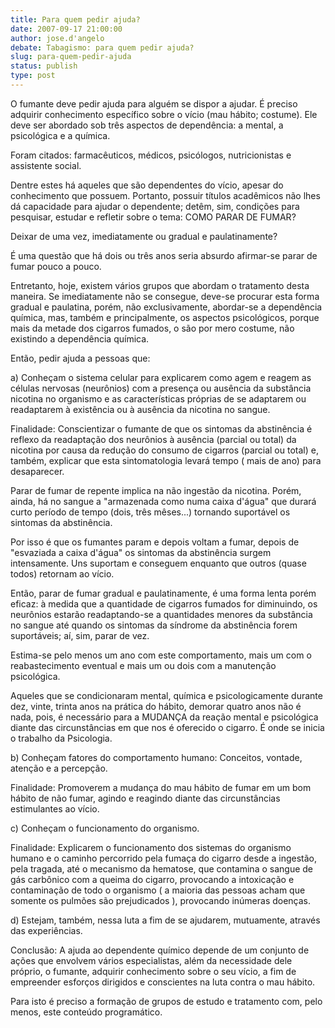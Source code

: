 ```yaml
---
title: Para quem pedir ajuda?
date: 2007-09-17 21:00:00
author: jose.d'angelo
debate: Tabagismo: para quem pedir ajuda?
slug: para-quem-pedir-ajuda
status: publish 
type: post
---
```


  
O fumante deve pedir ajuda para alguém se dispor a ajudar. É preciso adquirir conhecimento específico sobre o vício (mau hábito; costume). Ele deve ser abordado sob três aspectos de dependência: a mental, a psicológica e a química.  
  
Foram citados: farmacêuticos, médicos, psicólogos, nutricionistas e assistente social.  
  
Dentre estes há aqueles que são dependentes do vício, apesar do conhecimento que possuem. Portanto, possuir títulos acadêmicos não lhes dá capacidade para ajudar o dependente; detêm, sim, condições para pesquisar, estudar e refletir sobre o tema: COMO PARAR DE FUMAR?  
  
Deixar de uma vez, imediatamente ou gradual e paulatinamente?  
  
É uma questão que há dois ou três anos seria absurdo afirmar-se parar de fumar pouco a pouco.  
  
Entretanto, hoje, existem vários grupos que abordam o tratamento desta maneira. Se imediatamente não se consegue, deve-se procurar esta forma gradual e paulatina, porém, não exclusivamente, abordar-se a dependência química, mas, também e principalmente, os aspectos psicológicos, porque mais da metade dos cigarros fumados, o são por mero costume, não existindo a dependência química.   
  
Então, pedir ajuda a pessoas que:  
  
a) Conheçam o sistema celular para explicarem como agem e reagem as células nervosas (neurônios) com a presença ou ausência da substância nicotina no organismo e as características próprias de se adaptarem ou readaptarem à existência ou à ausência da nicotina no sangue.   
  
Finalidade: Conscientizar o fumante de que os sintomas da abstinência é reflexo da readaptação dos neurônios à ausência (parcial ou total) da nicotina por causa da redução do consumo de cigarros (parcial ou total) e, também, explicar que esta sintomatologia levará tempo ( mais de ano) para desaparecer.   
  
Parar de fumar de repente implica na não ingestão da nicotina. Porém, ainda, há no sangue a "armazenada como numa caixa d'água" que durará curto período de tempo (dois, três mêses...) tornando suportável os sintomas da abstinência.  
  
Por isso é que os fumantes param e depois voltam a fumar, depois de "esvaziada a caixa d'água" os sintomas da abstinência surgem intensamente. Uns suportam e conseguem enquanto que outros (quase todos) retornam ao vício.  
  
Então, parar de fumar gradual e paulatinamente, é uma forma lenta porém eficaz: à medida que a quantidade de cigarros fumados for diminuindo, os neurônios estarão readaptando-se a quantidades menores da substância no sangue até quando os sintomas da síndrome da abstinência forem suportáveis; aí, sim, parar de vez.   
  
Estima-se pelo menos um ano com este comportamento, mais um com o reabastecimento eventual e mais um ou dois com a manutenção psicológica.  
  
Aqueles que se condicionaram mental, química e psicologicamente durante dez, vinte, trinta anos na prática do hábito, demorar quatro anos não é nada, pois, é necessário para a MUDANÇA da reação mental e psicológica diante das circunstâncias em que nos é oferecido o cigarro. É onde se inicia o trabalho da Psicologia.  
  
b) Conheçam fatores do comportamento humano: Conceitos, vontade, atenção e a percepção.  
  
Finalidade: Promoverem a mudança do mau hábito de fumar em um bom hábito de não fumar, agindo e reagindo diante das circunstâncias estimulantes ao vício.  
  
c) Conheçam o funcionamento do organismo.  
  
Finalidade: Explicarem o funcionamento dos sistemas do organismo humano e o caminho percorrido pela fumaça do cigarro desde a ingestão, pela tragada, até o mecanismo da hematose, que contamina o sangue de gás carbônico com a queima do cigarro, provocando a intoxicação e contaminação de todo o organismo ( a maioria das pessoas acham que somente os pulmões são prejudicados ), provocando inúmeras doenças.  
  
d) Estejam, também, nessa luta a fim de se ajudarem, mutuamente, através das experiências.  
  
Conclusão: A ajuda ao dependente químico depende de um conjunto de ações que envolvem vários especialistas, além da necessidade dele próprio, o fumante, adquirir conhecimento sobre o seu vício, a fim de empreender esforços dirigidos e conscientes na luta contra o mau hábito.  
  
Para isto é preciso a formação de grupos de estudo e tratamento com, pelo menos, este conteúdo programático.
